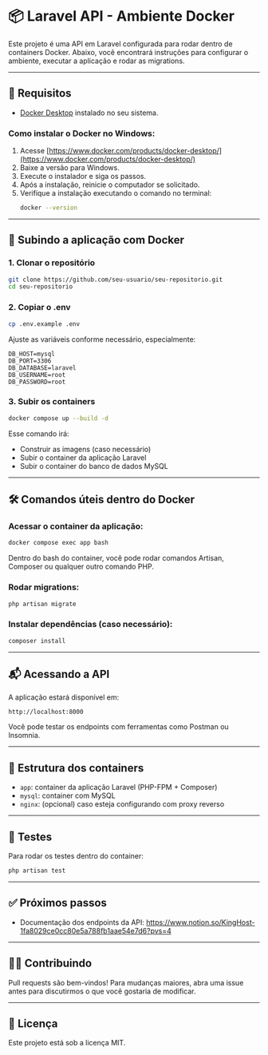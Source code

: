 
# 📦 Laravel API - Ambiente Docker

Este projeto é uma API em Laravel configurada para rodar dentro de containers Docker. Abaixo, você encontrará instruções para configurar o ambiente, executar a aplicação e rodar as migrations.

---

## 🐳 Requisitos

- [Docker Desktop](https://www.docker.com/products/docker-desktop/) instalado no seu sistema.

### Como instalar o Docker no Windows:

1. Acesse [https://www.docker.com/products/docker-desktop/](https://www.docker.com/products/docker-desktop/)
2. Baixe a versão para Windows.
3. Execute o instalador e siga os passos.
4. Após a instalação, reinicie o computador se solicitado.
5. Verifique a instalação executando o comando no terminal:
   ```bash
   docker --version
   ```

---

## 🚀 Subindo a aplicação com Docker

### 1. Clonar o repositório

```bash
git clone https://github.com/seu-usuario/seu-repositorio.git
cd seu-repositorio
```

### 2. Copiar o .env

```bash
cp .env.example .env
```

Ajuste as variáveis conforme necessário, especialmente:

```
DB_HOST=mysql
DB_PORT=3306
DB_DATABASE=laravel
DB_USERNAME=root
DB_PASSWORD=root
```

### 3. Subir os containers

```bash
docker compose up --build -d
```

Esse comando irá:

- Construir as imagens (caso necessário)
- Subir o container da aplicação Laravel
- Subir o container do banco de dados MySQL

---

## 🛠️ Comandos úteis dentro do Docker

### Acessar o container da aplicação:

```bash
docker compose exec app bash
```

Dentro do bash do container, você pode rodar comandos Artisan, Composer ou qualquer outro comando PHP.

### Rodar migrations:

```bash
php artisan migrate
```

### Instalar dependências (caso necessário):

```bash
composer install
```

---

## 📬 Acessando a API

A aplicação estará disponível em:

```
http://localhost:8000
```

Você pode testar os endpoints com ferramentas como Postman ou Insomnia.

---

## 📂 Estrutura dos containers

- `app`: container da aplicação Laravel (PHP-FPM + Composer)
- `mysql`: container com MySQL
- `nginx`: (opcional) caso esteja configurando com proxy reverso

---

## 🧪 Testes

Para rodar os testes dentro do container:

```bash
php artisan test
```

---

## ✅ Próximos passos

- Documentação dos endpoints da API: https://www.notion.so/KingHost-1fa8029ce0cc80e5a788fb1aae54e7d6?pvs=4

---

## 🧑‍💻 Contribuindo

Pull requests são bem-vindos! Para mudanças maiores, abra uma issue antes para discutirmos o que você gostaria de modificar.

---

## 📝 Licença

Este projeto está sob a licença MIT.
